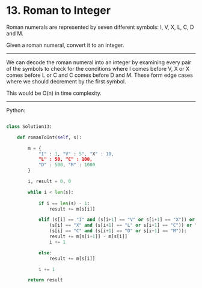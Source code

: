 # 13. Roman to Integer

Roman numerals are represented by seven different symbols: I, V, X, L, C, D and
M.

Given a roman numeral, convert it to an integer.

---

We can decode the roman numeral into an integer by examining every pair of the
symbols to check for the conditions where I comes before V, X or X comes before
L or C and C comes before D and M. These form edge cases where we should
decrement by the first symbol.

This would be O(n) in time complexity.

---

Python:

```python

class Solution13:

    def romanToInt(self, s):

        m = {
            "I" : 1, "V" : 5", "X" : 10,
            "L" : 50, "C" : 100,
            "D" : 500, "M" : 1000
        }

        i, result = 0, 0

        while i < len(s):
            
            if i == len(s) - 1:
                result += m[s[i]]

            elif (s[i] == "I" and (s[i+1] == "V" or s[i+1] == "X")) or \
                (s[i] == "X" and (s[i+1] == "L" or s[i+1] == "C")) or \
                (s[i] == "C" and (s[i+1] == "D" or s[i+1] == "M")):
                result += m[s[i+1]] - m[s[i]]
                i += 1

            else:
                result += m[s[i]]

            i += 1

        return result
```
